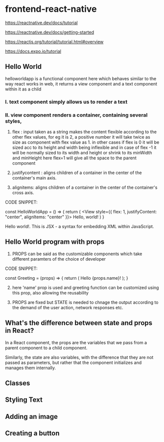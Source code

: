 # frontend-react-native

https://reactnative.dev/docs/tutorial

https://reactnative.dev/docs/getting-started

https://reactjs.org/tutorial/tutorial.html#overview

https://docs.expo.io/tutorial

## Hello World

helloworldapp is a functional component here which behaves similar to the way react works in web, it returns a view component and a text component within it as a child

### I. text component simply allows us to render a text

### II. view component renders a container, containing several styles,

1. flex : input taken as a string makes the content flexible according to the other flex values, for eg it is 2, a positive number it will take twice as size as component with flex value as 1.
in other cases if flex is 0 it will be sized acc to its height and width being inflexible and in case of flex -1 it will be normally sized to its width and height or shrink to its minWidth and minHeight
here flex=1 will give all the space to the parent component

2. justifycontent : aligns children of a container in the center of the container's main axis. 
3. alignitems: aligns children of a container in the center of the container's cross axis.

CODE SNIPPET:

const HelloWorldApp = () => {
  return (
    <View
      style={{
        flex: 1,
        justifyContent: "center",
        alignItems: "center"
      }}>
      <Text>Hello, world!</Text>
    </View>
  )
 }
 
<View><Text>Hello world!</Text></View>. This is JSX - a syntax for embedding XML within JavaScript.




## Hello World program with props


1. PROPS can be said as the customizable components which take different paramters of the choice of developer 

 CODE SNIPPET:

const Greeting = (props) => {
  return (
    <View style={styles.center}>
      <Text>Hello {props.name}!</Text>
    </View>
  );
}

2. here 'name' prop is used and greeting function can be customized using this prop, also allowing the reusability 

3. PROPS are fixed but STATE is needed to chnage the output according to the demand of the user action, network responses etc.

## What's the difference between state and props in React?

In a React component, the props are the variables that we pass from a parent component to a child component. 

Similarly, the state are also variables, with the difference that they are not passed as parameters, but rather that the component initializes and manages them internally.

## Classes

## Styling Text
## Adding an image
## Creating a button
